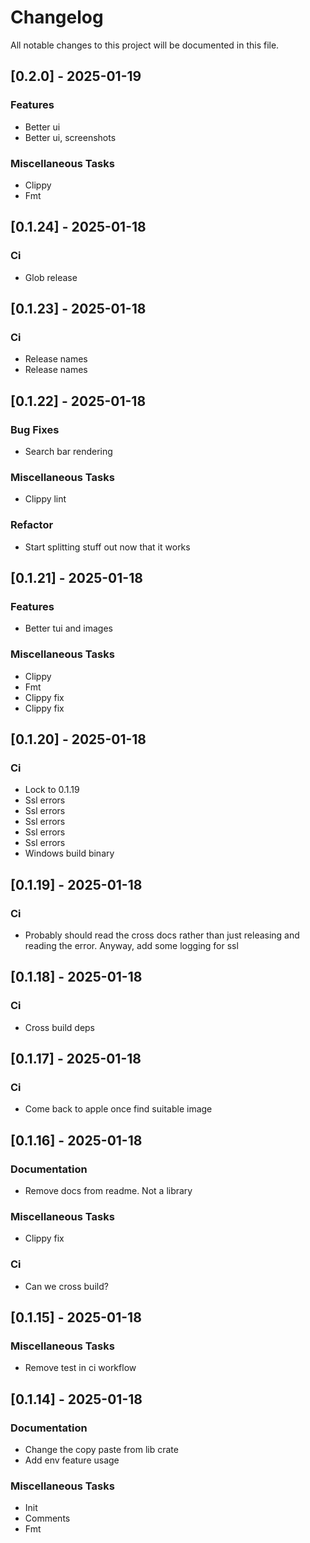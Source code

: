 # Changelog
All notable changes to this project will be documented in this file.

## [0.2.0] - 2025-01-19

### Features

- Better ui
- Better ui, screenshots

### Miscellaneous Tasks

- Clippy
- Fmt

## [0.1.24] - 2025-01-18

### Ci

- Glob release

## [0.1.23] - 2025-01-18

### Ci

- Release names
- Release names

## [0.1.22] - 2025-01-18

### Bug Fixes

- Search bar rendering

### Miscellaneous Tasks

- Clippy lint

### Refactor

- Start splitting stuff out now that it works

## [0.1.21] - 2025-01-18

### Features

- Better tui and images

### Miscellaneous Tasks

- Clippy
- Fmt
- Clippy fix
- Clippy fix

## [0.1.20] - 2025-01-18

### Ci

- Lock to 0.1.19
- Ssl errors
- Ssl errors
- Ssl errors
- Ssl errors
- Ssl errors
- Windows build binary

## [0.1.19] - 2025-01-18

### Ci

- Probably should read the cross docs rather than just releasing and reading the error. Anyway, add some logging for ssl

## [0.1.18] - 2025-01-18

### Ci

- Cross build deps

## [0.1.17] - 2025-01-18

### Ci

- Come back to apple once find suitable image

## [0.1.16] - 2025-01-18

### Documentation

- Remove docs from readme. Not a library

### Miscellaneous Tasks

- Clippy fix

### Ci

- Can we cross build?

## [0.1.15] - 2025-01-18

### Miscellaneous Tasks

- Remove test in ci workflow

## [0.1.14] - 2025-01-18

### Documentation

- Change the copy paste from lib crate
- Add env feature usage

### Miscellaneous Tasks

- Init
- Comments
- Fmt

